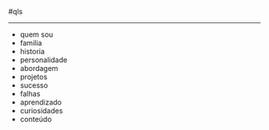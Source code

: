 #qls

---

- quem sou
- familia
- historia
- personalidade
- abordagem
- projetos
- sucesso
- falhas
- aprendizado
- curiosidades
- conteúdo 
